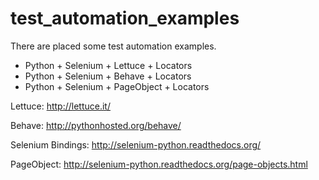 # test_automation_examples

There are placed some test automation examples.

* Python + Selenium + Lettuce + Locators
* Python + Selenium + Behave + Locators
* Python + Selenium + PageObject + Locators

Lettuce: http://lettuce.it/

Behave: http://pythonhosted.org/behave/

Selenium Bindings: http://selenium-python.readthedocs.org/

PageObject: http://selenium-python.readthedocs.org/page-objects.html
